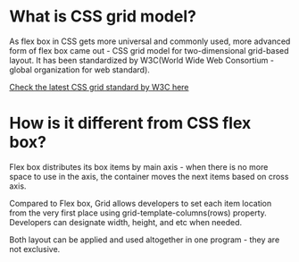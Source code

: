 # What is CSS grid model? 
As flex box in CSS gets more universal and commonly used, more advanced form of flex box came out - CSS grid model for two-dimensional grid-based layout. It has been standardized by W3C(World Wide Web Consortium - global organization for web standard). 

[Check the latest CSS grid standard by W3C here](https://www.w3.org/TR/css-grid-1/)

# How is it different from CSS flex box? 
Flex box distributes its box items by main axis - when there is no more space to use in the axis, the container moves the next items based on cross axis. 

Compared to Flex box, Grid allows developers to set each item location from the very first place using grid-template-columns(rows) property. Developers can designate width, height, and etc when needed. 

Both layout can be applied and used altogether in one program - they are not exclusive. 